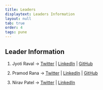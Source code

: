 ```yaml
---
title: Leaders
displaytext: Leaders Information
layout: null
tab: true
order: 4
tags: pune
---
```


## Leader Information ##

1. Jyoti Raval -> [Twitter](https://twitter.com/JenyRaval) | [LinkedIn](https://www.linkedin.com/in/jyoti-raval-61565157) | [GitHub](https://github.com/jenyraval/Phishing-Simulation)

2. Pramod Rana -> [Twitter](https://twitter.com/IAmVarchashva) | [LinkedIn](https://www.linkedin.com/in/pramod-rana-696ba062/) | [GitHub](https://github.com/varchashva/LetsMapYourNetwork)

3. Nirav Patel -> [Twitter](https://twitter.com/nirav4peace) | [LinkedIn](https://www.linkedin.com/in/niravvpatel/)

